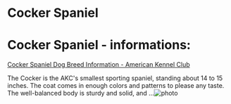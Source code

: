 # Cocker Spaniel

# Cocker Spaniel - informations:

[Cocker Spaniel Dog Breed Information - American Kennel Club](https://www.akc.org/dog-breeds/cocker-spaniel/)

The Cocker is the AKC's smallest sporting spaniel, standing about 14 to 15 inches. The coat comes in enough colors and patterns to please any taste. The well-balanced body is sturdy and solid, and ...![photo](https://www.alcazar.in/UserUploads/Editted-Images/RlXvFyKWwNQGsbIBJq1C.jpg)